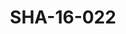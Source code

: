---
pid: SHA-16-022
title: SHA-16-022
language: en
collection: Sharhabil Ahmed
original_label: 
rights: Sharhabil Ahmed
location_of_original: Sharhabil Ahmed
photographer_or_studio: 
scanned_from: photograph 9 by 13.9
_date: late 1950s
location: Khartoum
description: Sharhabil Ahmed and two others in Ms. Beacon's house
additional_notes: 
permission_display: 'yes'
on_server: 'no'
on_website: 'no'
permalink: /photopages/en/SHA-16-022.html
layout: photo-page
---